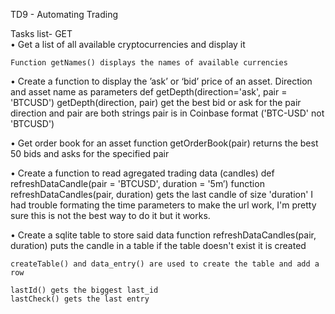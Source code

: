 TD9 - Automating Trading

Tasks list- GET  
• Get a list of all available cryptocurrencies and display it 
	
	Function getNames() displays the names of available currencies

• Create a function to display the ’ask’ or ‘bid’ price of an asset. Direction and asset name as parameters def getDepth(direction='ask', pair = 'BTCUSD') 
	getDepth(direction, pair) get the best bid or ask for the pair
	direction and pair are both strings
	pair is in Coinbase format ('BTC-USD' not 'BTCUSD')

• Get order book for an asset 
	function getOrderBook(pair) returns the best 50 bids and asks for the specified pair

• Create a function to read agregated trading data (candles) def refreshDataCandle(pair = 'BTCUSD', duration = '5m’) 
	function refreshDataCandles(pair, duration) gets the last candle of size 'duration'
	I had trouble formating the time parameters to make the url work, I'm pretty sure this is not the best way to do it but it works.

• Create a sqlite table to store said data
	function refreshDataCandles(pair, duration) puts the candle in a table
	if the table doesn't exist it is created
	
	createTable() and data_entry() are used to create the table and add a row
	
	lastId() gets the biggest last_id
	lastCheck() gets the last entry
	 